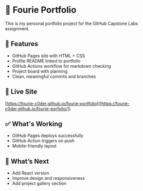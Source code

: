 # 🧾 Fourie Portfolio

This is my personal portfolio project for the GitHub Capstone Labs assignment.

## 🚀 Features

- GitHub Pages site with HTML + CSS
- Profile README linked to portfolio
- GitHub Actions workflow for markdown checking
- Project board with planning
- Clean, meaningful commits and branches

## 🔗 Live Site

[https://fourie-c0der.github.io/fourie-portfolio]([https://fourie-c0der.github.io/fourie-porfolio/])

## ✅ What's Working

- GitHub Pages deploys successfully
- GitHub Action triggers on push
- Mobile-friendly layout

## 🔧 What’s Next

- Add React version
- Improve design and responsiveness
- Add project gallery section
